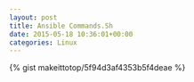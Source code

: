 ```yaml
---
layout: post                                                                                                              
title: Ansible Commands.Sh                                                                                                                       
date: 2015-05-18 10:36:01+00:00                                                                                                                        
categories: Linux                                                                                                                
---                                                                                                                              
```


{% gist makeittotop/5f94d3af4353b5f4deae %}                                                                                                           

